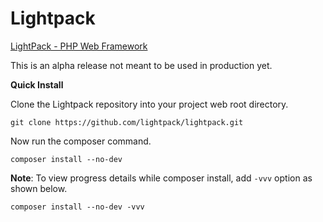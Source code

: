 # Lightpack

[LightPack - PHP Web Framework](https://lightpack.github.io/docs)

This is an alpha release not meant to be used in production yet.

**Quick Install** 

Clone the Lightpack repository into your project web root directory.

`git clone https://github.com/lightpack/lightpack.git`

Now run the composer command.

`composer install --no-dev`

**Note**: To view progress details while composer install, add `-vvv` option as shown below.

`composer install --no-dev -vvv`